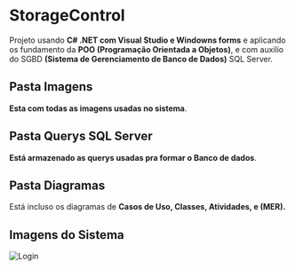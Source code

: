 # StorageControl
Projeto usando **C# .NET com Visual Studio e Windowns forms** e aplicando os fundamento da **POO (Programação Orientada a Objetos)**, e com auxilio do SGBD **(Sistema de Gerenciamento de Banco de Dados)** SQL Server.

## Pasta Imagens
**Esta com todas as imagens usadas no sistema**.

## Pasta Querys SQL Server
**Está armazenado as querys usadas pra formar o Banco de dados**.

## Pasta Diagramas
Está incluso os diagramas de **Casos de Uso, Classes, Atividades, e (MER).**


## **Imagens do Sistema**
![Login](Imagens/Sistema/Login.jpge)
